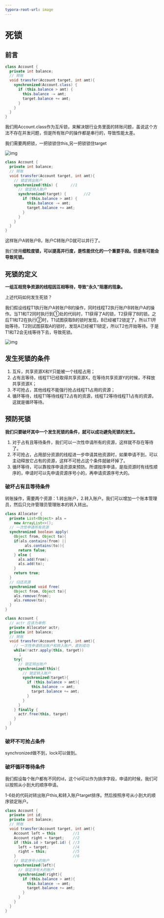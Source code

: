 ```yaml
---
typora-root-url: image
---
```


# 死锁

## 前言

```java
class Account {
  private int balance;
  // 转账
  void transfer(Account target, int amt){
    synchronized(Account.class) {
      if (this.balance > amt) {
        this.balance -= amt;
        target.balance += amt;
      }
    }
  } 
}

```

我们用Account.class作为互斥锁，来解决银行业务里面的转账问题，虽说这个方法不存在并发问题，但是所有账户的操作都是串行的，导致性能太差。

我们需要两把锁，一把锁锁住this,另一把锁锁住target

![img](/死锁1.png)

```java
class Account {
  private int balance;
  // 转账
  void transfer(Account target, int amt){
    // 锁定转出账户
    synchronized(this) {      //1        
      // 锁定转入账户
      synchronized(target) {        //2   
        if (this.balance > amt) {
          this.balance -= amt;
          target.balance += amt;
        }
      }
    }
  } 
}

```

这样账户A转账户B，账户C转账户D就可以并行了。

我们使用**细粒度锁，可以提高并行度，是性能优化的一个重要手段。但是有可能会导致死锁。**

## 死锁的定义

**一组互相竞争资源的线程因互相等待，导致“永久”阻塞的现象。**

上述代码如何发生死锁？

我们假设线程T1执行账户A转账户B的操作，同时线程T2执行账户B转账户A的操作。当T1和T2同时执行到①处的代码时，T1获得了A的锁，T2获得了B的锁。之后T1和T2在执行②时，T1试图获取B的锁时发现，B已经被T2锁定了，所以T1开始等待，T2则试图获取A的锁时，发现A已经被T1锁定，所以T2也开始等待。于是T1和T2会无线等待下去，导致死锁。

![img](/死锁2.png)

## 发生死锁的条件

1. 互斥，共享资源X和Y只能被一个线程占用；
2. 占有且等待，线程T1已经取得共享资源X，在等待共享资源Y的时候，不释放共享资源X；
3. 不可抢占，其他线程不能强行抢占线程T1占用的资源；
4. 循环等待，线程T1等待线程T2占有的资源，线程T2等待线程T1占有的资源，这就是循环等待。

## 预防死锁

**我们只要破坏其中一个发生死锁的条件，就可以成功避免死锁的发生。**

1. 对于占有且等待条件，我们可以一次性申请所有的资源，这样就不存在等待了。
2. 不可抢占，占用部分资源的线程进一步申请其他资源时，如果申请不到，可以主动释放它占有的资源，这样不可抢占这个条件就破坏掉了。
3. 循环等待，可以靠按序申请资源来预防。所谓按序申请，是指资源时有线性顺序的，申请时可以先申请资源序号小的，再申请资源序号大的。

### 破坏占有且等待条件

转账操作，需要两个资源：1.转出账户，2.转入账户。我们可以增加一个账本管理员，然后只允许管理员管理账本的转入转出。

```java
class Allocator {
  private List<Object> als =
    new ArrayList<>();
  // 一次性申请所有资源
  synchronized boolean apply(
    Object from, Object to){
    if(als.contains(from) ||
         als.contains(to)){
      return false;  
    } else {
      als.add(from);
      als.add(to);  
    }
    return true;
  }
  // 归还资源
  synchronized void free(
    Object from, Object to){
    als.remove(from);
    als.remove(to);
  }
}

class Account {
  // actr 应该为单例
  private Allocator actr;
  private int balance;
  // 转账
  void transfer(Account target, int amt){
    // 一次性申请转出账户和转入账户，直到成功
    while(!actr.apply(this, target))
      ；
    try{
      // 锁定转出账户
      synchronized(this){              
        // 锁定转入账户
        synchronized(target){           
          if (this.balance > amt){
            this.balance -= amt;
            target.balance += amt;
          }
        }
      }
    } finally {
      actr.free(this, target)
    }
  } 
}

```

### 破坏不可抢占条件

synchronized做不到，lock可以做到。

### 破坏循环等待条件

我们假设每个账户都有不同的id，这个id可以作为排序字段，申请的时候，我们可以按照从小到大的顺序申请。

1-6处的代码对转出账户this,和转入账户target排序。然后按照序号从小到大的顺序锁定账户。

```java
class Account {
  private int id;
  private int balance;
  // 转账
  void transfer(Account target, int amt){
    Account left = this        //1
    Account right = target;    //2
    if (this.id > target.id) { //3
      left = target;           //4
      right = this;            //5
    }                          //6
    // 锁定序号小的账户
    synchronized(left){
      // 锁定序号大的账户
      synchronized(right){ 
        if (this.balance > amt){
          this.balance -= amt;
          target.balance += amt;
        }
      }
    }
  } 
}

```

